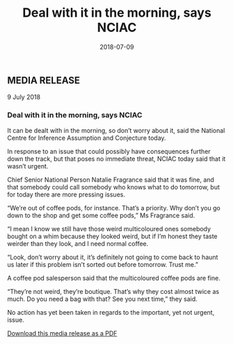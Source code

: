 ﻿---
layout: post
title:  "Deal with it in the morning, says NCIAC"
date:   2018-07-09
excerpt: "It definitely won't be a problem later"
image: "/images/a-picture-of-tomorrow.jpg"
---

## MEDIA RELEASE
9 July 2018

### Deal with it in the morning, says NCIAC

It can be dealt with in the morning, so don’t worry about it, said the National Centre for Inference Assumption and Conjecture today.

In response to an issue that could possibly have consequences further down the track, but that poses no immediate threat, NCIAC today said that it wasn’t urgent.

Chief Senior National Person Natalie Fragrance said that it was fine, and that somebody could call somebody who knows what to do tomorrow, but for today there are more pressing issues.

“We’re out of coffee pods, for instance. That’s a priority. Why don’t you go down to the shop and get some coffee pods,” Ms Fragrance said.

“I mean I know we still have those weird multicoloured ones somebody bought on a whim because they looked weird, but if I’m honest they taste weirder than they look, and I need normal coffee.

“Look, don’t worry about it, it’s definitely not going to come back to haunt us later if this problem isn’t sorted out before tomorrow. Trust me.”

A coffee pod salesperson said that the multicoloured coffee pods are fine.

“They’re not weird, they’re boutique. That’s why they cost almost twice as much. Do you need a bag with that? See you next time,” they said.

No action has yet been taken in regards to the important, yet not urgent, issue.

[Download this media release as a PDF](/mr/180709-mr-nciac-deal-with-it-in-morning.pdf)